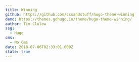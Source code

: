 ```yaml
---
title: Winning
github: https://github.com/cssandstuff/hugo-theme-winning
demo: https://themes.gohugo.io/theme/hugo-theme-winning/
author: Tim Clulow
ssg:
  - Hugo
cms:
  - No Cms
date: 2018-07-06T02:33:01.000Z
stale: true
---
```

